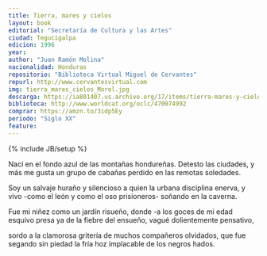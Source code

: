 ```yaml
---
title: Tierra, mares y cielos
layout: book
editorial: "Secretaría de Cultura y las Artes"
ciudad: Tegucigalpa
edicion: 1996
year: 
author: "Juan Ramón Molina"
nacionalidad: Honduras
repositorio: "Biblioteca Virtual Miguel de Cervantes"
repurl: http://www.cervantesvirtual.com
img: tierra_mares_cielos_Morel.jpg
descarga: https://ia801407.us.archive.org/17/items/tierra-mares-y-cielos-juan-ramon-molina/Tierra%2C%20mares%20y%20cielos%20-%20Juan%20Ram%C3%B3n%20Molina.pdf
biblioteca: http://www.worldcat.org/oclc/470074992
comprar: https://amzn.to/3idp5Ey
periodo: "Siglo XX"
feature: 
---
```

{% include JB/setup %}

Nací en el fondo azul de las montañas
hondureñas. Detesto las ciudades, 
y más me gusta un grupo de cabañas 
perdido en las remotas soledades. 
 
Soy un salvaje huraño y silencioso 
a quien la urbana disciplina enerva, 
y vivo -como el león y como el oso 
prisioneros- soñando en la caverna. 
 
Fue mi niñez como un jardín risueño, 
donde -a los goces de mi edad esquivo 
presa ya de la fiebre del ensueño, 
vagué dolientemente pensativo, 
 
sordo a la clamorosa gritería 
de muchos compañeros olvidados, 
que fue segando sin piedad la fría 
hoz implacable de los negros hados.
